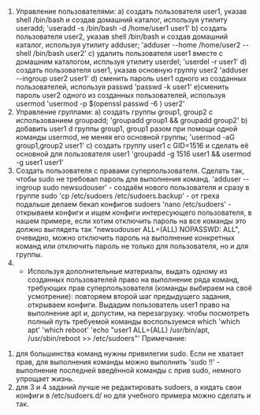 1. Управление пользователями:
a) создать пользователя user1, указав shell /bin/bash и создав домашний каталог, используя утилиту useradd;
  'useradd -s /bin/bash -d /home/user1 user1'
b) создать пользователя user2, указав shell /bin/bash и создав домашний каталог, используя утилиту adduser;
  'adduser --home /home/user2 --shell /bin/bash user2'
с) удалить пользователя user1 вместе с домашним каталогом, испльзуя утилиту userdel;
  'userdel -r user1'
d) создать пользователя user1, указав основную группу user2
  'adduser --ingroup user2 user1'
d) сменить пароль user1 одного из созданных пользователей, используя passwd
  'passwd -k user1'
e)сменить пароль user2 одного из созданных пользователей, используя usermod
  'usermod -p $(openssl passwd -6 <news password>) user2'
2. Управление группами:
a) создать группы group1, group2 с использованием groupadd;
  'groupadd group1 && groupadd group2'
b) добавить user1 d группы group1, group1 разом при помощи одной команды usermod, не меняя его основной группы;
  'usermod -aG group1,group2 user1'
c) создать группу user1 с GID=1516 и сделать её основной для пользователя user1
  'groupadd -g 1516 user1 && usermod -g user1 user1'
3. Создать пользователя с правами суперпользователя. Сделать так, чтобы sudo не требовал пароль для выполнения команд.
  'adduser --ingroup sudo newsudouser' - создаём нового пользователя и сразу в группе sudo
  'cp /etc/sudoers /etc/sudoers.backup' - от греха подальше делаем бекап конфигов sudoers
  'nano /etc/sudoers' - открываем конфиги и ищем конфиги интересующего пользователя, в нашем примере, если хотим отключить пароль на все команды это должно выглядеть так "newsudouser ALL=(ALL) NOPASSWD: ALL", очевидно, можно отключить пароль на выполнение конкретных команд или отключить пароль не только для пользователя, но и для группы.
4. * Используя дополнительные материалы, выдать одному из созданных пользователей право на выполнение ряда команд, требующих прав суперпользователя (команды выбираем на своё усмотрение):
  повторяем второй шаг предыдущего задания, открываем конфиги. Выдадим пользователь user1 право на выполнение apt и, допустим, на перезагрузку.
  чтобы посмотреть полный путь требуемой команды воспользуемся which
  'which apt'
  'which reboot'
  'echo "user1 ALL=(ALL) /usr/bin/apt, /usr/sbin/reboot >> /etc/sudoers"'
Примечание:
1) для большинства команд нужны привилегии sudo. Если не хватает прав, для выполнения команды можно выполнить 'sudo !!' - выполнение последней введённой команды c прив sudo, немного упрощает жизнь.
2) для 3 и 4 заданий лучше не редактировать sudoers, а кидать свои конфиги в /etc/sudoers.d/ но для учебного примера можно сделать и так.
